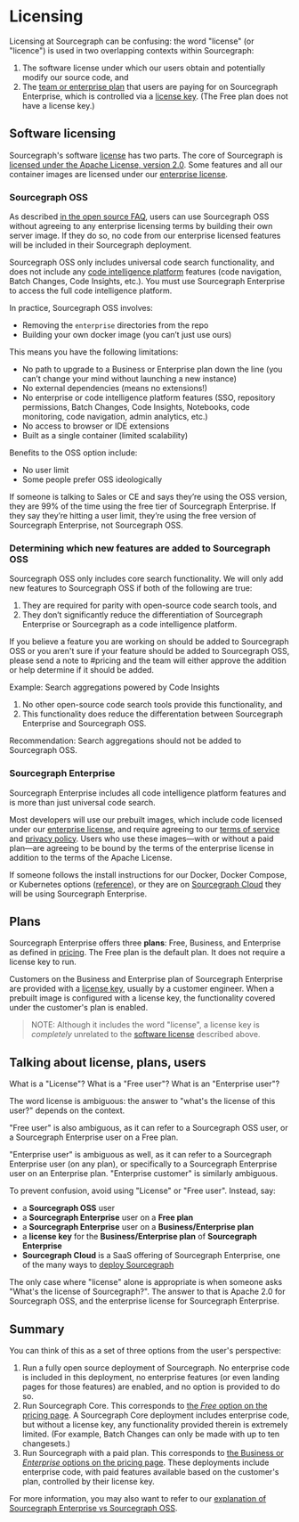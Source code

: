 # Licensing

Licensing at Sourcegraph can be confusing: the word "license" (or "licence") is used in two overlapping contexts within Sourcegraph:

1. The software license under which our users obtain and potentially modify our source code, and
2. The [team or enterprise plan](https://about.sourcegraph.com/pricing) that users are paying for on Sourcegraph Enterprise, which is controlled via a [license key](../../../../ce-support/ce/process/license_keys.md). (The Free plan does not have a license key.)

## Software licensing

Sourcegraph's software [license](https://sourcegraph.com/github.com/sourcegraph/sourcegraph/-/blob/LICENSE) has two parts. The core of Sourcegraph is [licensed under the Apache License, version 2.0](https://github.com/sourcegraph/sourcegraph/blob/main/LICENSE.apache). Some features and all our container images are licensed under our [enterprise license](https://github.com/sourcegraph/sourcegraph/blob/main/LICENSE.enterprise).

### Sourcegraph OSS

As described [in the open source FAQ](../../../../../company-info-and-process/community/faq.md#is-all-of-sourcegraph-open-source), users can use Sourcegraph OSS without agreeing to any enterprise licensing terms by building their own server image. If they do so, no code from our enterprise licensed features will be included in their Sourcegraph deployment.

Sourcegraph OSS only includes universal code search functionality, and does not include any [code intelligence platform](https://about.sourcegraph.com/blog/code-search-to-code-intelligence) features (code navigation, Batch Changes, Code Insights, etc.). You must use Sourcegraph Enterprise to access the full code intelligence platform.

In practice, Sourcegraph OSS involves:

- Removing the `enterprise` directories from the repo
- Building your own docker image (you can’t just use ours)

This means you have the following limitations:

- No path to upgrade to a Business or Enterprise plan down the line (you can’t change your mind without launching a new instance)
- No external dependencies (means no extensions!)
- No enterprise or code intelligence platform features (SSO, repository permissions, Batch Changes, Code Insights, Notebooks, code monitoring, code navigation, admin analytics, etc.)
- No access to browser or IDE extensions
- Built as a single container (limited scalability)

Benefits to the OSS option include:

- No user limit
- Some people prefer OSS ideologically

If someone is talking to Sales or CE and says they’re using the OSS version, they are 99% of the time using the free tier of Sourcegraph Enterprise. If they say they’re hitting a user limit, they’re using the free version of Sourcegraph Enterprise, not Sourcegraph OSS.

### Determining which new features are added to Sourcegraph OSS

Sourcegraph OSS only includes core search functionality. We will only add new features to Sourcegraph OSS if both of the following are true:

1. They are required for parity with open-source code search tools, and
2. They don’t significantly reduce the differentiation of Sourcegraph Enterprise or Sourcegraph as a code intelligence platform.

If you believe a feature you are working on should be added to Sourcegraph OSS or you aren't sure if your feature should be added to Sourcegraph OSS, please send a note to #pricing and the team will either approve the addition or help determine if it should be added.

Example: Search aggregations powered by Code Insights 
1. No other open-source code search tools provide this functionality, and
2. This functionality does reduce the differentation between Sourcegraph Enterprise and Sourcegraph OSS.

Recommendation: Search aggregations should not be added to Sourcegraph OSS. 

### Sourcegraph Enterprise

Sourcegraph Enterprise includes all code intelligence platform features and is more than just universal code search.

Most developers will use our prebuilt images, which include code licensed under our [enterprise license](https://github.com/sourcegraph/sourcegraph/blob/main/LICENSE.enterprise), and require agreeing to our [terms of service](https://about.sourcegraph.com/terms/) and [privacy policy](https://about.sourcegraph.com/privacy). Users who use these images—with or without a paid plan—are agreeing to be bound by the terms of the enterprise license in addition to the terms of the Apache License.

If someone follows the install instructions for our Docker, Docker Compose, or Kubernetes options ([reference](https://docs.sourcegraph.com/admin/install)), or they are on [Sourcegraph Cloud](https://signup.sourcegraph.com/) they will be using Sourcegraph Enterprise.

## Plans

Sourcegraph Enterprise offers three **plans**: Free, Business, and Enterprise as defined in [pricing](https://about.sourcegraph.com/pricing/). The Free plan is the default plan. It does not require a license key to run.

Customers on the Business and Enterprise plan of Sourcegraph Enterprise are provided with a [license key](../../../../ce-support/ce/process/license_keys.md), usually by a customer engineer. When a prebuilt image is configured with a license key, the functionality covered under the customer's plan is enabled.

> NOTE: Although it includes the word "license", a license key is _completely_ unrelated to the [software license](#software-licensing) described above.

## Talking about license, plans, users

What is a "License"? What is a "Free user"? What is an "Enterprise user"?

The word license is ambiguous: the answer to "what's the license of this user?" depends on the context.

"Free user" is also ambiguous, as it can refer to a Sourcegraph OSS user, or a Sourcegraph Enterprise user on a Free plan.

"Enterprise user" is ambiguous as well, as it can refer to a Sourcegraph Enterprise user (on any plan), or specifically to a Sourcegraph Enterprise user on an Enterprise plan. "Enterprise customer" is similarly ambiguous.

To prevent confusion, avoid using "License" or "Free user". Instead, say:

- a **Sourcegraph OSS** user
- a **Sourcegraph Enterprise** user on a **Free plan**
- a **Sourcegraph Enterprise** user on a **Business/Enterprise plan**
- a **license key** for the **Business/Enterprise plan** of **Sourcegraph Enterprise**
- **Sourcegraph Cloud** is a SaaS offering of Sourcegraph Enterprise, one of the many ways to [deploy Sourcegraph](../../../../ce-support/ce/onboarding/deployment-methods.md)

The only case where "license" alone is appropriate is when someone asks "What's the license of Sourcegraph?". The answer to that is Apache 2.0 for Sourcegraph OSS, and the enterprise license for Sourcegraph Enterprise.

## Summary

You can think of this as a set of three options from the user's perspective:

1. Run a fully open source deployment of Sourcegraph. No enterprise code is included in this deployment, no enterprise features (or even landing pages for those features) are enabled, and no option is provided to do so.
2. Run Sourcegraph Core. This corresponds to [the _Free_ option on the pricing page](https://about.sourcegraph.com/pricing/). A Sourcegraph Core deployment includes enterprise code, but without a license key, any functionality provided therein is extremely limited. (For example, Batch Changes can only be made with up to ten changesets.)
3. Run Sourcegraph with a paid plan. This corresponds to [the Business or _Enterprise_ options on the pricing page](https://about.sourcegraph.com/pricing/). These deployments include enterprise code, with paid features available based on the customer's plan, controlled by their license key.

For more information, you may also want to refer to our [explanation of Sourcegraph Enterprise vs Sourcegraph OSS](../../../../ce-support/ce/onboarding/enterprise-vs-oss.md).
